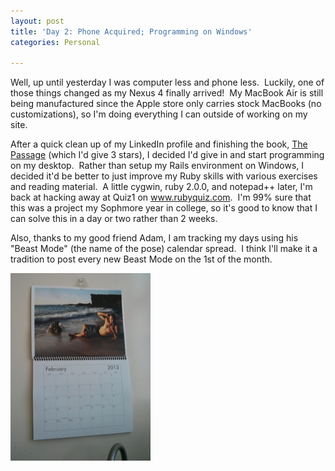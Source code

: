 ```yaml
---
layout: post
title: 'Day 2: Phone Acquired; Programming on Windows'
categories: Personal

---
```


Well, up until yesterday I was computer less and phone less.  Luckily, one of those things changed as my Nexus 4 finally arrived!  My MacBook Air is still being manufactured since the Apple store only carries stock MacBooks (no customizations), so I'm doing everything I can outside of working on my site.

After a quick clean up of my LinkedIn profile and finishing the book, <a href="http://www.amazon.com/The-Twelve-Book-Passage-Trilogy/dp/0345504984" target="_blank">The Passage</a> (which I'd give 3 stars), I decided I'd give in and start programming on my desktop.  Rather than setup my Rails environment on Windows, I decided it'd be better to just improve my Ruby skills with various exercises and reading material.  A little cygwin, ruby 2.0.0, and notepad++ later, I'm back at hacking away at Quiz1 on www.rubyquiz.com.  I'm 99% sure that this was a project my Sophmore year in college, so it's good to know that I can solve this in a day or two rather than 2 weeks.

Also, thanks to my good friend Adam, I am tracking my days using his "Beast Mode" (the name of the pose) calendar spread.  I think I'll make it a tradition to post every new Beast Mode on the 1st of the month.

<img src="/images/posts/feb-beast-mode.png?w=224'" width="224" height="300" />
